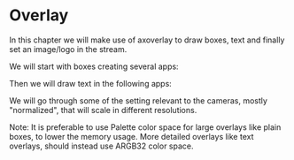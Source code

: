 # Overlay

In this chapter we will make use of axoverlay to draw boxes, text and finally set an image/logo in the stream. 

We will start with boxes creating several apps: 

Then we will draw text in the following apps:

We will go through some of the setting relevant to the cameras, mostly "normalized", that will scale in different resolutions.

Note:
It is preferable to use Palette color space for large overlays like plain boxes, to lower the memory usage. More detailed overlays like text overlays, should instead use ARGB32 color space.